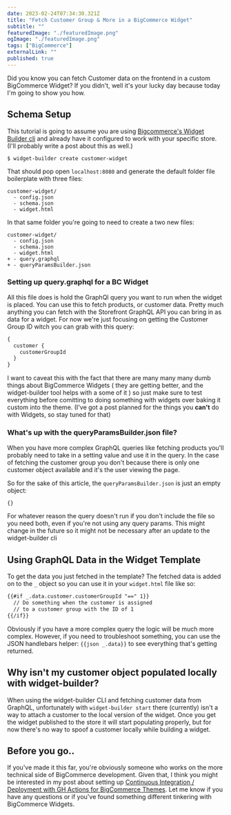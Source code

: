 ```yaml
---
date: 2023-02-24T07:34:30.321Z
title: "Fetch Customer Group & More in a BigCommerce Widget" 
subtitle: ""
featuredImage: "./featuredImage.png"
ogImage: "./featuredImage.png"
tags: ["BigCommerce"]
externalLink: ""
published: true
---
```


Did you know you can fetch Customer data on the frontend in a custom BigCommerce Widget? If you didn't, well it's your lucky day because today I'm going to show you how.

## Schema Setup

This tutorial is going to assume you are using [Bigcommerce's Widget Builder cli](https://developer.bigcommerce.com/docs/ZG9jOjMwNzg1ODgz-widget-builder) and already have it configured to work with your specific store.  (I'll probably write a post about this as well.)

```shell
$ widget-builder create customer-widget
```

That should pop open `localhost:8080` and generate the default folder file boilerplate with three files: 

```
customer-widget/
  - config.json
  - schema.json
  - widget.html
  ```

In that same folder you're going to need to create a two new files: 

```
customer-widget/
  - config.json
  - schema.json
  - widget.html
+ - query.graphql
+ - queryParamsBuilder.json
```

### Setting up query.graphql for a BC Widget

All this file does is hold the GraphQl query you want to run when the widget is placed. You can use this to fetch products, or customer data. Pretty much anything you can fetch with the Storefront GraphQL API you can bring in as data for a widget. For now we're just focusing on getting the Customer Group ID witch you can grab with this query: 

```graphql
{
  customer {
    customerGroupId
  }
}
```

I want to caveat this with the fact that there are many many many dumb things about BigCommerce Widgets ( they are getting better, and the widget-builder tool helps with a some of it ) so just make sure to test everything before comitting to doing something with widgets over baking it custom into the theme. (I've got a post planned for the things you  **can't** do with Widgets, so stay tuned for that)

### What's up with the queryParamsBuilder.json file?

When you have more complex GraphQL queries like fetching products you'll probably need to take in a setting value and use it in the query. In the case of fetching the customer group you don't because there is only one customer object available and it's the user viewing the page.

So for the sake of this article, the `queryParamsBuilder.json` is just an empty object: 

```javascript
{}
```

For whatever reason the query doesn't run if you don't include the file so you need both, even if you're not using any query params. This might change in the future so it might not be necessary after an update to the widget-builder cli

## Using GraphQL Data in the Widget Template

To get the data you just fetched in the template? The fetched data is added on to the `_` object so you can use it in your `widget.html` file like so:

```html
{{#if _.data.customer.customerGroupId "==" 1}}
  // Do something when the customer is assigned
  // to a customer group with the ID of 1
{{/if}}
```

Obviously if you have a more complex query the logic will be much more complex. However, if you need to troubleshoot something, you can use the JSON handlebars helper: `{{json _.data}}` to see everything that's getting returned.

## Why isn't my customer object populated locally with widget-builder?

When using the widget-builder CLI and fetching customer data from GraphQL, unfortunately with `widget-builder start` there (currently) isn't a way to attach a customer to the local version of the widget. 
Once you get the widget published to the store it will start populating properly, but for now there's no way to spoof a customer locally while building a widget.

## Before you go..

If you've made it this far, you're obviously someone who works on the more technical side of BigCommerce development. Given that, I think you might be interested in my post about setting up [Continuous Integration / Deployment with GH Actions for BigCommerce Themes](https://jackharner.com/blog/bigcommerce-stencil-ci-cd-with-github-actions/). 
Let me know if you have any questions or if you've found something different tinkering with BigCommerce Widgets.
